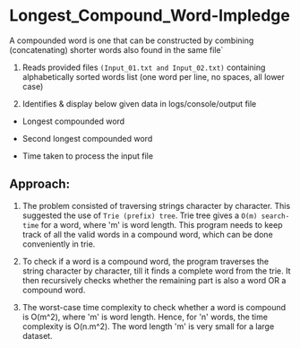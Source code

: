 # Longest_Compound_Word-Impledge

A compounded word is one that can be constructed by combining (concatenating) shorter words also found in the same file`

1. Reads provided files `(Input_01.txt and Input_02.txt)` containing alphabetically sorted words list (one word per line, no spaces, all lower case)

2. Identifies & display below given data in logs/console/output file

- Longest compounded word

- Second longest compounded word

- Time taken to process the input file

## Approach:

1. The problem consisted of traversing strings character by character. This
   suggested the use of `Trie (prefix) tree`. Trie tree gives a `O(m) search-time`
   for a word, where 'm' is word length. This program needs to keep track of
   all the valid words in a compound word, which can be done conveniently in trie.

2. To check if a word is a compound word, the program traverses the string
   character by character, till it finds a complete word from the trie. It then
   recursively checks whether the remaining part is also a word OR a compound word.

3. The worst-case time complexity to check whether a word is compound is O(m^2),
   where 'm' is word length. Hence, for 'n' words, the time complexity is O(n.m^2).
   The word length 'm' is very small for a large dataset.

